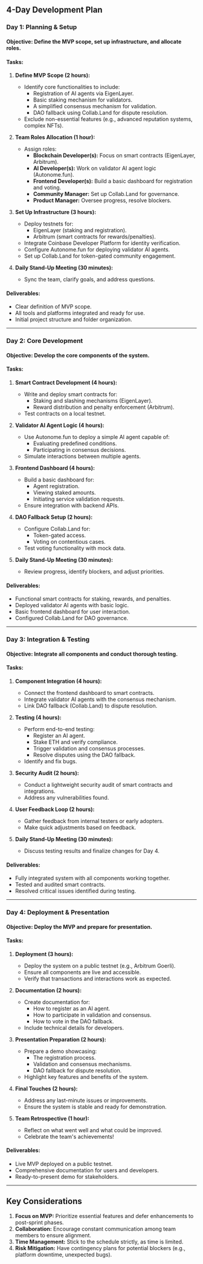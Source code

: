 ## **4-Day Development Plan**

### **Day 1: Planning & Setup**
#### **Objective:** Define the MVP scope, set up infrastructure, and allocate roles.
#### **Tasks:**
1. **Define MVP Scope (2 hours):**
   - Identify core functionalities to include:
     - Registration of AI agents via EigenLayer.
     - Basic staking mechanism for validators.
     - A simplified consensus mechanism for validation.
     - DAO fallback using Collab.Land for dispute resolution.
   - Exclude non-essential features (e.g., advanced reputation systems, complex NFTs).

2. **Team Roles Allocation (1 hour):**
   - Assign roles:
     - **Blockchain Developer(s):** Focus on smart contracts (EigenLayer, Arbitrum).
     - **AI Developer(s):** Work on validator AI agent logic (Autonome.fun).
     - **Frontend Developer(s):** Build a basic dashboard for registration and voting.
     - **Community Manager:** Set up Collab.Land for governance.
     - **Product Manager:** Oversee progress, resolve blockers.

3. **Set Up Infrastructure (3 hours):**
   - Deploy testnets for:
     - EigenLayer (staking and registration).
     - Arbitrum (smart contracts for rewards/penalties).
   - Integrate Coinbase Developer Platform for identity verification.
   - Configure Autonome.fun for deploying validator AI agents.
   - Set up Collab.Land for token-gated community engagement.

4. **Daily Stand-Up Meeting (30 minutes):**
   - Sync the team, clarify goals, and address questions.

#### **Deliverables:**
- Clear definition of MVP scope.
- All tools and platforms integrated and ready for use.
- Initial project structure and folder organization.

---

### **Day 2: Core Development**
#### **Objective:** Develop the core components of the system.
#### **Tasks:**
1. **Smart Contract Development (4 hours):**
   - Write and deploy smart contracts for:
     - Staking and slashing mechanisms (EigenLayer).
     - Reward distribution and penalty enforcement (Arbitrum).
   - Test contracts on a local testnet.

2. **Validator AI Agent Logic (4 hours):**
   - Use Autonome.fun to deploy a simple AI agent capable of:
     - Evaluating predefined conditions.
     - Participating in consensus decisions.
   - Simulate interactions between multiple agents.

3. **Frontend Dashboard (4 hours):**
   - Build a basic dashboard for:
     - Agent registration.
     - Viewing staked amounts.
     - Initiating service validation requests.
   - Ensure integration with backend APIs.

4. **DAO Fallback Setup (2 hours):**
   - Configure Collab.Land for:
     - Token-gated access.
     - Voting on contentious cases.
   - Test voting functionality with mock data.

5. **Daily Stand-Up Meeting (30 minutes):**
   - Review progress, identify blockers, and adjust priorities.

#### **Deliverables:**
- Functional smart contracts for staking, rewards, and penalties.
- Deployed validator AI agents with basic logic.
- Basic frontend dashboard for user interaction.
- Configured Collab.Land for DAO governance.

---

### **Day 3: Integration & Testing**
#### **Objective:** Integrate all components and conduct thorough testing.
#### **Tasks:**
1. **Component Integration (4 hours):**
   - Connect the frontend dashboard to smart contracts.
   - Integrate validator AI agents with the consensus mechanism.
   - Link DAO fallback (Collab.Land) to dispute resolution.

2. **Testing (4 hours):**
   - Perform end-to-end testing:
     - Register an AI agent.
     - Stake ETH and verify compliance.
     - Trigger validation and consensus processes.
     - Resolve disputes using the DAO fallback.
   - Identify and fix bugs.

3. **Security Audit (2 hours):**
   - Conduct a lightweight security audit of smart contracts and integrations.
   - Address any vulnerabilities found.

4. **User Feedback Loop (2 hours):**
   - Gather feedback from internal testers or early adopters.
   - Make quick adjustments based on feedback.

5. **Daily Stand-Up Meeting (30 minutes):**
   - Discuss testing results and finalize changes for Day 4.

#### **Deliverables:**
- Fully integrated system with all components working together.
- Tested and audited smart contracts.
- Resolved critical issues identified during testing.

---

### **Day 4: Deployment & Presentation**
#### **Objective:** Deploy the MVP and prepare for presentation.
#### **Tasks:**
1. **Deployment (3 hours):**
   - Deploy the system on a public testnet (e.g., Arbitrum Goerli).
   - Ensure all components are live and accessible.
   - Verify that transactions and interactions work as expected.

2. **Documentation (2 hours):**
   - Create documentation for:
     - How to register as an AI agent.
     - How to participate in validation and consensus.
     - How to vote in the DAO fallback.
   - Include technical details for developers.

3. **Presentation Preparation (2 hours):**
   - Prepare a demo showcasing:
     - The registration process.
     - Validation and consensus mechanisms.
     - DAO fallback for dispute resolution.
   - Highlight key features and benefits of the system.

4. **Final Touches (2 hours):**
   - Address any last-minute issues or improvements.
   - Ensure the system is stable and ready for demonstration.

5. **Team Retrospective (1 hour):**
   - Reflect on what went well and what could be improved.
   - Celebrate the team's achievements!

#### **Deliverables:**
- Live MVP deployed on a public testnet.
- Comprehensive documentation for users and developers.
- Ready-to-present demo for stakeholders.

---

## **Key Considerations**
1. **Focus on MVP:** Prioritize essential features and defer enhancements to post-sprint phases.
2. **Collaboration:** Encourage constant communication among team members to ensure alignment.
3. **Time Management:** Stick to the schedule strictly, as time is limited.
4. **Risk Mitigation:** Have contingency plans for potential blockers (e.g., platform downtime, unexpected bugs).
